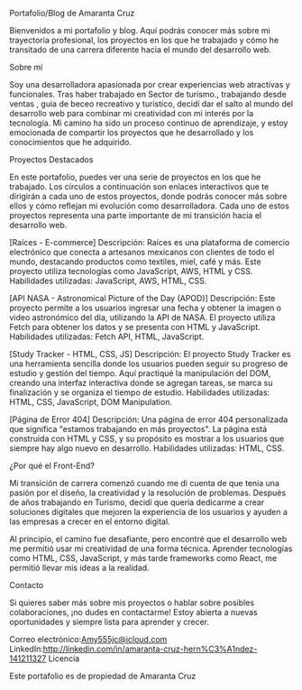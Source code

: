 Portafolio/Blog de Amaranta Cruz

Bienvenidos a mi portafolio y blog. Aquí podrás conocer más sobre mi trayectoria profesional, los proyectos en los que he trabajado y cómo he transitado de una carrera diferente hacia el mundo del desarrollo web.

Sobre mí

Soy una desarrolladora apasionada por crear experiencias web atractivas y funcionales. Tras haber trabajado en Sector de turismo., trabajando desde ventas , guia de beceo recreativo y turistico, 
decidí dar el salto al mundo del desarrollo web para combinar mi creatividad con mi interés por la tecnología. 
Mi camino ha sido un proceso continuo de aprendizaje, y estoy emocionada de compartir los proyectos que he desarrollado y los conocimientos que he adquirido.

Proyectos Destacados

En este portafolio, puedes ver una serie de proyectos en los que he trabajado. 
Los círculos a continuación son enlaces interactivos que te dirigirán a cada uno de estos proyectos, donde podrás conocer más sobre ellos y cómo reflejan mi evolución como desarrolladora. 
Cada uno de estos proyectos representa una parte importante de mi transición hacia el desarrollo web.

[Raíces - E-commerce]
Descripción: Raíces es una plataforma de comercio electrónico que conecta a artesanos mexicanos con clientes de todo el mundo, destacando productos como textiles, miel, café y más. 
Este proyecto utiliza tecnologías como JavaScript, AWS, HTML y CSS.
Habilidades utilizadas: JavaScript, AWS, HTML, CSS.

[API NASA - Astronomical Picture of the Day (APOD)]
Descripción: Este proyecto permite a los usuarios ingresar una fecha y obtener la imagen o video astronómico del día, utilizando la API de NASA. 
El proyecto utiliza Fetch para obtener los datos y se presenta con HTML y JavaScript.
Habilidades utilizadas: Fetch API, HTML, JavaScript.

[Study Tracker - HTML, CSS, JS]
Descripción: El proyecto Study Tracker es una herramienta sencilla donde los usuarios pueden seguir su progreso de estudio y gestión del tiempo. 
Aquí practiqué la manipulación del DOM, creando una interfaz interactiva donde se agregan tareas, se marca su finalización y se organiza el tiempo de estudio.
Habilidades utilizadas: HTML, CSS, JavaScript, DOM Manipulation.

[Página de Error 404]
Descripción: Una página de error 404 personalizada que significa "estamos trabajando en más proyectos".
La página está construida con HTML y CSS, y su propósito es mostrar a los usuarios que siempre hay algo nuevo en desarrollo.
Habilidades utilizadas: HTML, CSS.

¿Por qué el Front-End?

Mi transición de carrera comenzó cuando me di cuenta de que tenía una pasión por el diseño, la creatividad y la resolución de problemas. 
Después de años trabajando en Turismo, decidí que quería dedicarme a crear soluciones digitales que mejoren la experiencia de los usuarios y ayuden a las empresas a crecer en el entorno digital.

Al principio, el camino fue desafiante, pero encontré que el desarrollo web me permitió usar mi creatividad de una forma técnica. 
Aprender tecnologías como HTML, CSS, JavaScript, y más tarde frameworks como React, me permitió llevar mis ideas a la realidad.

Contacto

Si quieres saber más sobre mis proyectos o hablar sobre posibles colaboraciones, ¡no dudes en contactarme! Estoy abierta a nuevas oportunidades y siempre lista para aprender y crecer.

Correo electrónico:Amy555jc@icloud.com
LinkedIn:http://linkedin.com/in/amaranta-cruz-hern%C3%A1ndez-141211327
Licencia

Este portafolio es de propiedad de Amaranta Cruz

